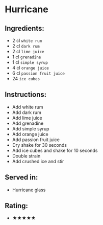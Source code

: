 # Hurricane

## Ingredients:
- 2 cl `white rum`
- 2 cl `dark rum`
- 2 cl `lime juice`
- 1 cl `grenadine`
- 1 cl `simple syrup`
- 4 cl `orange juice`
- 6 cl `passion fruit juice`
- 24 `ice cubes`

## Instructions:
- Add white rum
- Add dark rum
- Add lime juice
- Add grenadine
- Add simple syrup
- Add orange juice
- Add passion fruit juice
- Dry shake for 30 seconds
- Add ice cubes and shake for 10 seconds
- Double strain
- Add crushed ice and stir

## Served in:
- Hurricane glass

## Rating:
- ★★★★★